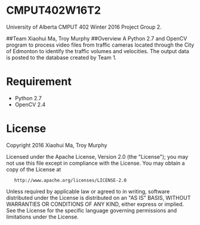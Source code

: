 # CMPUT402W16T2
University of Alberta CMPUT 402 Winter 2016 Project Group 2.

##Team
Xiaohui Ma, Troy Murphy
##Overview
A Python 2.7 and OpenCV program to process video files from traffic cameras located through the City of Edmonton to identify the traffic volumes and velocities. The output data is posted to the database created by Team 1.

# Requirement
  * Python 2.7
  * OpenCV 2.4

# License
  Copyright 2016 Xiaohui Ma, Troy Murphy

   Licensed under the Apache License, Version 2.0 (the "License");
   you may not use this file except in compliance with the License.
   You may obtain a copy of the License at

       http://www.apache.org/licenses/LICENSE-2.0

   Unless required by applicable law or agreed to in writing, software
   distributed under the License is distributed on an "AS IS" BASIS,
   WITHOUT WARRANTIES OR CONDITIONS OF ANY KIND, either express or implied.
   See the License for the specific language governing permissions and
   limitations under the License.
